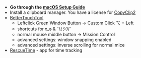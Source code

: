 
- **Go through the [macOS Setup Guide](https://sourabhbajaj.com/mac-setup/)**
- Install a clipboard manager. You have a license for [CopyClip2](https://fiplab.com/apps/copyclip-for-mac)
- [BetterTouchTool](https://folivora.ai/) 
    + Leftclick Green Window Button -> Custom Click ⌥ + Left 
    + shortcuts for ಠ_ಠ & ¯\\_(ツ)_/¯  
    + normal mouse middle button -> Mission Control
    + advanced settings: window snapping enabled 
    + advanced settings: inverse scrolling for normal mice
- [RescueTime](https://www.rescuetime.com/) - app for time tracking
